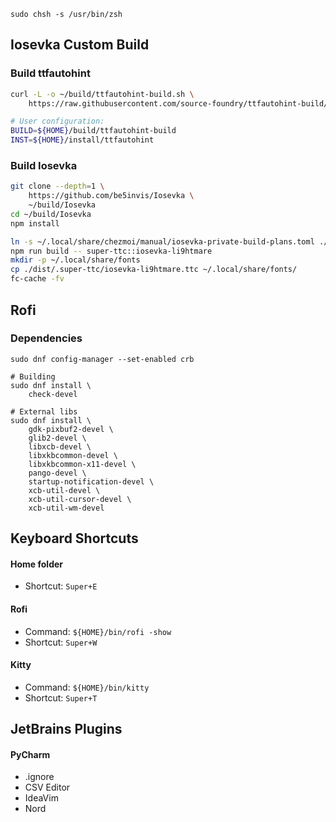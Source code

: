 ```
sudo chsh -s /usr/bin/zsh
```

## Iosevka Custom Build

### Build ttfautohint
```bash
curl -L -o ~/build/ttfautohint-build.sh \
    https://raw.githubusercontent.com/source-foundry/ttfautohint-build/v1.8.3.2/ttfautohint-build.sh

# User configuration:
BUILD=${HOME}/build/ttfautohint-build
INST=${HOME}/install/ttfautohint
```

### Build Iosevka
```bash
git clone --depth=1 \
    https://github.com/be5invis/Iosevka \
    ~/build/Iosevka
cd ~/build/Iosevka
npm install

ln -s ~/.local/share/chezmoi/manual/iosevka-private-build-plans.toml ./private-build-plans.toml
npm run build -- super-ttc::iosevka-li9htmare
mkdir -p ~/.local/share/fonts
cp ./dist/.super-ttc/iosevka-li9htmare.ttc ~/.local/share/fonts/
fc-cache -fv
```

## Rofi

### Dependencies
```
sudo dnf config-manager --set-enabled crb

# Building
sudo dnf install \
    check-devel

# External libs
sudo dnf install \
    gdk-pixbuf2-devel \
    glib2-devel \
    libxcb-devel \
    libxkbcommon-devel \
    libxkbcommon-x11-devel \
    pango-devel \
    startup-notification-devel \
    xcb-util-devel \
    xcb-util-cursor-devel \
    xcb-util-wm-devel
```

## Keyboard Shortcuts

#### Home folder
- Shortcut: `Super+E`

#### Rofi
- Command: `${HOME}/bin/rofi -show`
- Shortcut: `Super+W`

#### Kitty
- Command: `${HOME}/bin/kitty`
- Shortcut: `Super+T`


## JetBrains Plugins

#### PyCharm
- .ignore
- CSV Editor
- IdeaVim
- Nord
